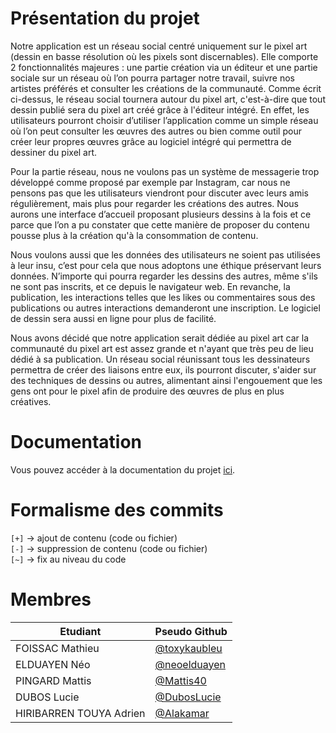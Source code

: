 # Présentation du projet

Notre application est un réseau social centré uniquement sur le pixel art (dessin en basse résolution où les pixels sont discernables). Elle comporte 2 fonctionnalités majeures : une partie création via un éditeur et une partie sociale sur un réseau où l’on pourra partager notre travail, suivre nos artistes préférés et consulter les créations de la communauté. Comme écrit ci-dessus, le réseau social tournera autour du pixel art, c'est-à-dire que tout dessin publié sera du pixel art créé grâce à l'éditeur intégré. En effet, les utilisateurs pourront choisir d’utiliser l’application comme un simple réseau où l’on peut consulter les œuvres des autres ou bien comme outil pour créer leur propres œuvres grâce au logiciel intégré qui permettra de dessiner du pixel art.  

Pour la partie réseau, nous ne voulons pas un système de messagerie trop développé comme proposé par exemple par Instagram, car nous ne pensons pas que les utilisateurs viendront pour discuter avec leurs amis régulièrement, mais plus pour regarder les créations des autres. Nous aurons une interface d’accueil proposant plusieurs dessins à la fois et ce parce que l’on a pu constater que cette manière de proposer du contenu pousse plus à la création qu'à la consommation de contenu.  

Nous voulons aussi que les données des utilisateurs ne soient pas utilisées à leur insu, c’est pour cela que nous adoptons une éthique préservant leurs données. N’importe qui pourra regarder les dessins des autres, même s'ils ne sont pas inscrits, et ce depuis le navigateur web. En revanche, la publication, les interactions telles que les likes ou commentaires sous des publications ou autres interactions demanderont une inscription. Le logiciel de dessin sera aussi en ligne pour plus de facilité.  

Nous avons décidé que notre application serait dédiée au pixel art car la communauté du pixel art est assez grande et n'ayant que très peu de lieu dédié à sa publication. Un réseau social réunissant tous les dessinateurs permettra de créer des liaisons entre eux, ils pourront discuter, s'aider sur des techniques de dessins ou autres, alimentant ainsi l'engouement que les gens ont pour le pixel afin de produire des œuvres de plus en plus créatives.

# Documentation

Vous pouvez accéder à la documentation du projet [ici](https://toxykaubleu.github.io/Pixees/).

# Formalisme des commits

``[+]`` → ajout de contenu (code ou fichier)  
``[-]`` → suppression de contenu (code ou fichier)  
``[~]`` → fix au niveau du code  

# Membres

|Etudiant|Pseudo Github|
|-|-|
|FOISSAC Mathieu| [@toxykaubleu](https://github.com/ToxykAuBleu)|
|ELDUAYEN Néo| [@neoelduayen](https://github.com/neoelduayen)|
|PINGARD Mattis| [@Mattis40](https://github.com/Mattis40)|
|DUBOS Lucie| [@DubosLucie](https://github.com/DubosLucie)|
|HIRIBARREN TOUYA Adrien| [@Alakamar](https://github.com/Alakamar)|